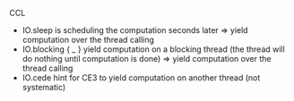 CCL

- IO.sleep is scheduling the computation <X> seconds later => yield computation over the thread calling
- IO.blocking { _ } yield computation on a blocking thread (the thread will do nothing until computation is done) => yield computation over the thread calling
- IO.cede hint for CE3 to yield computation on another thread (not systematic)
